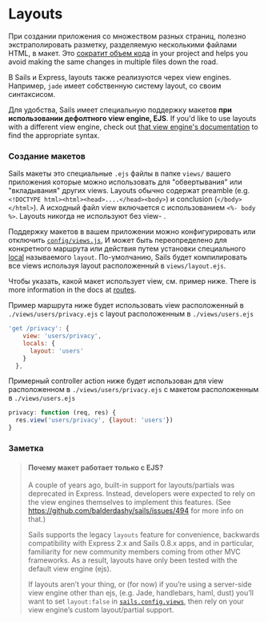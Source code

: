# Layouts

При создании приложения со множеством разных страниц, полезно экстраполировать разметку, разделяемую несколькими файлами HTML, в макет.  Это [сократит объем кода](http://en.wikipedia.org/wiki/Don't_repeat_yourself) in your project and helps you avoid making the same changes in multiple files down the road.

В Sails и Express, layouts также реализуются черех view engines.  Например, `jade` имеет собственную систему layout, со своим синтаксисом.

Для удобства, Sails имеет специальную поддержку макетов **при использовании дефолтного view engine, EJS**. If you'd like to use layouts with a different view engine, check out [that view engine's documentation](http://sailsjs.com/documentation/concepts/Views/ViewEngines.html) to find the appropriate syntax.


### Создание макетов

Sails макеты это специальные `.ejs` файлы в папке `views/` вашего приложения которые можно использовать для "обвертывания" или "вкладывания" других views. Layouts обычно содержат preamble (e.g. `<!DOCTYPE html><html><head>....</head><body>`) и conclusion (`</body></html>`).  А исходный файл view включается с использованием `<%- body %>`.  Layouts никогда не используют без view- .

Поддержку макетов в вашем приложении можно конфигурировать или отключить [`config/views.js`](http://sailsjs.com/documentation/anatomy/myApp/config/views.js.html), И может быть переопределено для конкретного маршрута или действия путем установки специального [local](http://sailsjs.com/documentation/concepts/Views/Locals.html) называемого `layout`. По-умолчанию, Sails будет компилировать все views используя layout расположенный в `views/layout.ejs`.

Чтобы указать, какой макет использует view, см. пример ниже. There is more information in the docs at [routes](http://sailsjs.com/documentation/concepts/Routes.html).

Пример маршрута ниже будет использовать view расположенный в `./views/users/privacy.ejs` с layout расположенным в `./views/users.ejs`

```javascript
'get /privacy': {
    view: 'users/privacy',
    locals: {
      layout: 'users'
    }
  },
```

Примерный controller action ниже будет использован для view расположенном в `./views/users/privacy.ejs` с макетом расположенным в `./views/users.ejs`

```javascript
privacy: function (req, res) {
  res.view('users/privacy', {layout: 'users'})
}
```

### Заметка

> #### Почему макет работает только с EJS?
> A couple of years ago, built-in support for layouts/partials was deprecated in Express. Instead, developers were expected to rely on the view engines themselves to implement this features. (See https://github.com/balderdashy/sails/issues/494 for more info on that.)
>
> Sails supports the legacy `layouts` feature for convenience, backwards compatibility with Express 2.x and Sails 0.8.x apps, and in particular, familiarity for new community members coming from other MVC frameworks. As a result, layouts have only been tested with the default view engine (ejs).
>
> If layouts aren&rsquo;t your thing, or (for now) if you&rsquo;re using a server-side view engine other than ejs, (e.g. Jade, handlebars, haml, dust) you&rsquo;ll want to set `layout:false` in [`sails.config.views`](http://sailsjs.com/documentation/reference/sails.config/sails.config.views.html), then rely on your view engine&rsquo;s custom layout/partial support.





<docmeta name="displayName" value="Layouts">
